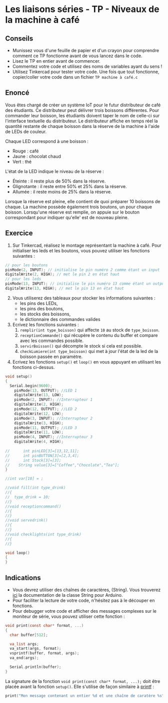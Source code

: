 # Les liaisons séries - TP - Niveaux de la machine à café

## Conseils

-   Munissez vous d'une feuille de papier et d'un crayon pour comprendre comment ce TP fonctionne avant de vous lancez dans le code.
-   Lisez le TP en entier avant de commencer.
-   Commentez votre code et utilisez des noms de variables ayant du sens !
-   Utilisez Tinkercad pour tester votre code. Une fois que tout fonctionne, copier/coller votre code dans un fichier `TP machine à café.c`

## Enoncé

Vous êtes chargé de créer un système IoT pour le futur distributeur de café des étudiants. Ce distributeur peut délivrer trois boissons différentes. Pour commander leur boisson, les étudiants doivent taper le nom de celle-ci sur l'interface textuelle du distributeur. Le distributeur affiche en temps réel la quantité restante de chaque boisson dans la réserve de la machine à l'aide de LEDs de couleur.

Chaque LED correspond à une boisson :

-   Rouge : café
-   Jaune : chocolat chaud
-   Vert : thé

L'état de la LED indique le niveau de la réserve :

-   Éteinte : il reste plus de 50% dans la réserve.
-   Glignotante : il reste entre 50% et 25% dans la réserve.
-   Allumée : il reste moins de 25% dans la réserve.

Lorsque la réserve est pleine, elle contient de quoi préparer 10 boissons de chaque. La machine possède également trois boutons, un pour chaque boisson. Lorsqu'une réserve est remplie, on appuie sur le bouton correspondant pour indiquer qu'elle' est de nouveau pleine.

## Exercice

1. Sur Tinkercad, réalisez le montage représentant la machine à café.
Pour initialiser les leds et les boutons, vous pouvez utiliser les fonctions suivantes :
```ino
// pour les boutons
pinMode(2, INPUT); // initialise le pin numéro 2 comme étant un input
digitalWrite(2, HIGH); // met le pin 2 en état haut
// pour les leds
pinMode(13, INPUT); // initialise le pin numéro 13 comme étant un output
digitalWrite(13, HIGH); // met le pin 13 en état haut
```
2. Vous utiliserez des tableaux pour stocker les informations suivantes :
    * les pins des LEDs,
    * les pins des boutons,
    * les stocks des boissons,
    * le dictionnaire des commandes valides
3. Ecrivez les fonctions suivantes :
    1. `remplir(int type_boisson)` qui affecte `10` au stock de `type_boisson`.
    2. `receptionCommande()` qui récupère le contenu du buffer et compare avec les commandes possible.
    3. `servirBoisson()` qui décompte le stock si cela est possible.
    4. `checkLumiere(int type_boisson)` qui met à jour l'état de la led de la boisson passée en paramètre.
4. Ecrivez les fonctions `setup()` et `loop()` en vous appuyant en utilisant les fonctions ci-dessus.

```C++
void setup()
{
  Serial.begin(9600);
	pinMode(13, OUTPUT); //LED 1
	digitalWrite(13, LOW);
	pinMode(2, INPUT); //Interrupteur 1
	digitalWrite(2, HIGH);
  	pinMode(12, OUTPUT); //LED 2
	digitalWrite(12, LOW);
	pinMode(3, INPUT); //Interrupteur 2
	digitalWrite(3, HIGH);
  	pinMode(11, OUTPUT); //LED 3
	digitalWrite(11, LOW);
	pinMode(4, INPUT); //Interrupteur 3
	digitalWrite(4, HIGH);
  
//  	int pinLED[3]=[13,12,11];
//  	int pinBUTTON[3]=[2,3,4];
//  	int Stock[3]=[3];
//    String value[3]=["Coffee","Chocolate","Tea"];
}

//int var[10] = ; 

//void fill(int type_drink)
//{
//  type_drink = 10;
//}
//void receptioncommand()
//{
//}
//void servedrink()
//{
//}
//void checklights(int type_drink)
//{
//}

void loop()
{
}
```

## Indications

-   Vous devrez utiliser des chaînes de caractères, (String). Vous trouverez [ici](https://www.arduino.cc/reference/en/language/variables/data-types/stringobject/) la documentation de la classe String pour Arduino.
-   Pour faciliter la lecture de votre code, n'hésitez pas à le découper en fonctions.
-   Pour debugger votre code et afficher des messages complexes sur le moniteur de série, vous pouvez utiliser cette fonction :

```C
void print(const char* format, ...)
{
  char buffer[512];

  va_list args;
  va_start(args, format);
  vsprintf(buffer, format, args);
  va_end(args);

  Serial.println(buffer);
}
```

La signature de la fonction `void print(const char* format, ...);` doit être placée avant la fonction `setup()`. Elle s'utilise de façon similaire à [printf](https://www.geeksforgeeks.org/printf-in-c/) :

```C
print("Mon message contenant un entier %d et une chaîne de caratère %s", var_entiere, var_string.c_str())
```
